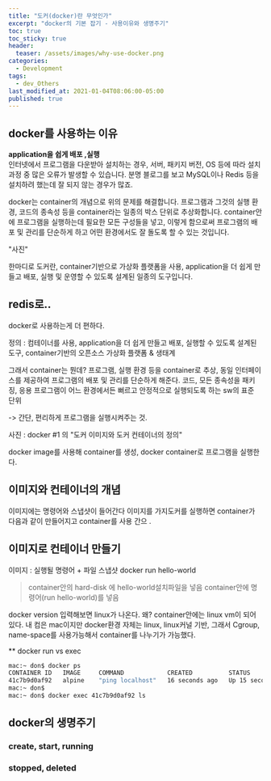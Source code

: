 ```yaml
---
title: "도커(docker)란 무엇인가"
excerpt: "docker의 기본 잡기 - 사용이유와 생명주기"
toc: true
toc_sticky: true
header:
  teaser: /assets/images/why-use-docker.png
categories:
  - Development 
tags:
  - dev_Others
last_modified_at: 2021-01-04T08:06:00-05:00
published: true
---
```


## docker를 사용하는 이유
**application을 쉽게 배포 ,실행**   
인터넷에서 프로그램을 다운받아 설치하는 경우, 서버, 패키지 버전, OS 등에 따라 설치 과정 중 많은 오류가 발생할 수 있습니다. 분명 블로그를 보고 MySQL이나 Redis 등을 설치하려 했는데 잘 되지 않는 경우가 많죠.   

docker는 container의 개념으로 위의 문제를 해결합니다. 프로그램과 그것의 실행 환경, 코드의 종속성 등을 container라는 일종의 박스 단위로 추상화합니다. container안에 프로그램을 실행하는데 필요한 모든 구성들을 넣고, 이렇게 함으로써  프로그램의 배포 및 관리를 단순하게 하고 어떤 환경에서도 잘 돌도록 할 수 있는 것입니다.    

"사진"

한마디로 도커란, container기반으로 가상화 플랫폼을 사용, application을 더 쉽게 만들고 배포, 실행 및 운영할 수 있도록 설계된 일종의 도구입니다. 


## redis로..
docker로 사용하는게 더 편하다.

정의 : 
컴테이너를 사용, application을 더 쉽게 만들고 배포, 실행할 수 있도록 설계된 도구, container기반의 오픈소스 가상화 플랫폼 & 생태계 

그래서 container는 뭔데?
프로그램, 실행 환경 등을 container로 추상, 
동일 인터페이스를 제공하여 프로그램의 배포 및 관리를 단순하게 해준다.
코드, 모든 종속성을 패키징, 응용 프로그램이 어느 환경에서든 뻐르고 안정적으로 실행되도록 하는 sw의 표준 단위 

-> 간단, 편리하게 프로그램을 실행시켜주는 것.

사진 : docker #1 의 "도커 이미지와 도커 컨테이너의 정의"

docker image를 사용해 container를 생성, docker container로 프로그램을 실행한다. 






## 이미지와 컨테이너의 개념 
이미지에는 명령어와 스냅샷이 들어간다 
이미지를 가지도커를 실행하면 container가 다음과 같이 만들어지고 container를 사용 간으 .



## 이미지로 컨테이너 만들기
이미지 : 실행될 명령어 + 파일 스냅샷
docker run hello-world
> container안의 hard-disk 에 hello-world설치파일을 넣음
container안에 명령어(run hello-world)를 넣음



docker version 입력해보면 linux가 나온다.
왜? container안에는 linux vm이 되어 있다.
내 컴은 mac이지만 docker환경 자체는 linux, linux커널 기반, 그래서 Cgroup, name-space를 사용가능해서 container를 나누기가 가능했다.


** docker run vs exec
```bash
mac:~ don$ docker ps
CONTAINER ID   IMAGE     COMMAND            CREATED          STATUS          PORTS     NAMES
41c7b9d0af92   alpine    "ping localhost"   16 seconds ago   Up 15 seconds             wonderful_panini
mac:~ don$
mac:~ don$ docker exec 41c7b9d0af92 ls
```


## docker의 생명주기


### create, start, running

### stopped, deleted

